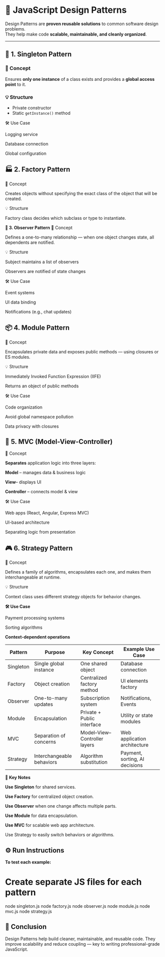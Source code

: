 # 🎯 JavaScript Design Patterns

Design Patterns are **proven reusable solutions** to common software design problems.  
They help make code **scalable, maintainable, and cleanly organized**.

---

## 🧱 1. Singleton Pattern

### 📘 Concept
Ensures **only one instance** of a class exists and provides a **global access point** to it.

### 💡 Structure
- Private constructor
- Static `getInstance()` method

🛠️ Use Case

Logging service

Database connection

Global configuration

## 🏭 2. Factory Pattern
📘 Concept

Creates objects without specifying the exact class of the object that will be created.

💡 Structure

Factory class decides which subclass or type to instantiate.

**👀 3. Observer Pattern**
📘 Concept

Defines a one-to-many relationship — when one object changes state, all dependents are notified.

💡 Structure

Subject maintains a list of observers

Observers are notified of state changes

🛠️ Use Case

Event systems

UI data binding

Notifications (e.g., chat updates)

## 📦 4. Module Pattern
📘 Concept

Encapsulates private data and exposes public methods — using closures or ES modules.

💡 Structure

Immediately Invoked Function Expression (IIFE)

Returns an object of public methods

🛠️ Use Case

Code organization

Avoid global namespace pollution

Data privacy with closures

## 🧩 5. MVC (Model-View-Controller)
📘 Concept

**Separates** application logic into three layers:

**Model** – manages data & business logic

**View**– displays UI

**Controller** – connects model & view

🛠️ Use Case

Web apps (React, Angular, Express MVC)

UI-based architecture

Separating logic from presentation

## 🎮 6. Strategy Pattern
📘 Concept

Defines a family of algorithms, encapsulates each one, and makes them interchangeable at runtime.

💡 Structure

Context class uses different strategy objects for behavior changes.

**🛠️ Use Case**

Payment processing systems

Sorting algorithms

**Context-dependent operations**

| Pattern   | Purpose                   | Key Concept                  | Example Use Case               |
| --------- | ------------------------- | ---------------------------- | ------------------------------ |
| Singleton | Single global instance    | One shared object            | Database connection            |
| Factory   | Object creation           | Centralized factory method   | UI elements factory            |
| Observer  | One-to-many updates       | Subscription system          | Notifications, Events          |
| Module    | Encapsulation             | Private + Public interface   | Utility or state modules       |
| MVC       | Separation of concerns    | Model–View–Controller layers | Web application architecture   |
| Strategy  | Interchangeable behaviors | Algorithm substitution       | Payment, sorting, AI decisions |



**🧠 Key Notes**

**Use Singleton** for shared services.

**Use Factory** for centralized object creation.

**Use Observer** when one change affects multiple parts.

**Use Module** for data encapsulation.

**Use MVC** for scalable web app architecture.

Use Strategy to easily switch behaviors or algorithms.

## ⚙️ Run Instructions

**To test each example:**

# Create separate JS files for each pattern
node singleton.js
node factory.js
node observer.js
node module.js
node mvc.js
node strategy.js

## 🚀 Conclusion

Design Patterns help build cleaner, maintainable, and reusable code.
They improve scalability and reduce coupling — key to writing professional-grade JavaScript.